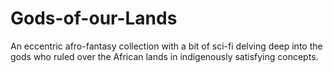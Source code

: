 # Gods-of-our-Lands
An eccentric afro-fantasy collection with a bit of sci-fi delving deep into the gods who ruled over the African lands in indigenously satisfying concepts. 
